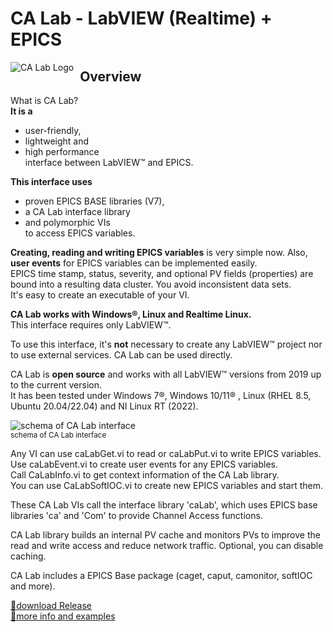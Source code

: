# CA Lab - LabVIEW (Realtime) + EPICS

<img src="https://github.com/epics-extensions/CALab/assets/17197773/ddda9486-4d74-4e74-b729-1843c2a9ea0d" 
     alt="CA Lab Logo"
     style="float: left; margin-right: 10px;" />
## Overview

What is CA Lab?<br/>
**It is a**<br/>
- user-friendly,<br/>
- lightweight and<br/>
- high performance<br/>interface between LabVIEW™ and EPICS.<br/>

**This interface uses**<br/>
- proven EPICS BASE libraries (V7),<br/>
- a CA Lab interface library<br/>
- and polymorphic VIs<br/>
to access EPICS variables.

**Creating, reading and writing EPICS variables** is very simple now. Also, **user events** for EPICS variables can be implemented easily.<br/>
EPICS time stamp, status, severity, and optional PV fields (properties) are bound into a resulting data cluster. You avoid inconsistent data sets.<br/>
It's easy to create an executable of your VI.

**CA Lab works with Windows®, Linux and Realtime Linux.**<br/>
This interface requires only LabVIEW™.

To use this interface, it's **not** necessary to create any LabVIEW™ project nor to use external services. CA Lab can be used directly.

CA Lab is **open source** and works with all LabVIEW™ versions from 2019 up to the current version.<br/>
It has been tested under Windows 7®, Windows 10/11® , Linux (RHEL 8.5, Ubuntu 20.04/22.04) and NI Linux RT (2022).

<img src="https://github.com/epics-extensions/CALab/assets/17197773/a975e0fc-20b8-441d-8013-f0d11c06898b"
    alt="schema of CA Lab interface"><br/>
<sup>schema of CA Lab interface</sup>

Any VI can use caLabGet.vi to read or caLabPut.vi to write EPICS variables.<br/>
Use caLabEvent.vi to create user events for any EPICS variables.<br/>
Call CaLabInfo.vi to get context information of the CA Lab library.<br/>
You can use CaLabSoftIOC.vi to create new EPICS variables and start them.

These CA Lab VIs call the interface library 'caLab', which uses EPICS base libraries 'ca' and 'Com' to provide Channel Access functions.

CA Lab library builds an internal PV cache and monitors PVs to improve the read and write access and reduce network traffic. Optional, you can disable caching.

CA Lab includes a EPICS Base package (caget, caput, camonitor, softIOC and more).

<a href="https://github.com/epics-extensions/CALab/releases">🔗download Release</a></br>
<a href="https://www.helmholtz-berlin.de/zentrum/locations/it/calab">🔗more info and examples</a>
